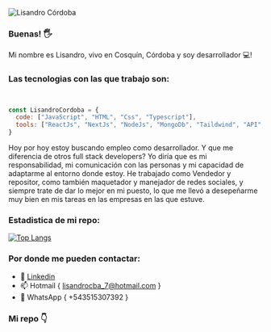 ![Lisandro Córdoba](https://github.com/Lisandrocba/Lisandrocba/assets/83882363/5c225bcb-88eb-4e09-8e4b-f859ad28efd3)


### Buenas! 🖐
Mi nombre es Lisandro, vivo en Cosquín, Córdoba y soy desarrollador 💻!


### Las tecnologias con las que trabajo son:
```js


const LisandroCordoba = {
  code: ["JavaScript", "HTML", "Css", "Typescript"],
  tools: ["ReactJs", "NextJs", "NodeJs", "MongoDb", "Taildwind", "API", "GraphQL", "ReactNative"]
}


```
Hoy por hoy estoy buscando empleo como desarrollador.
Y que me diferencia de otros full stack developers?
Yo diría que es mi responsabilidad, mi comunicación con las personas y mi capacidad de adaptarme al entorno donde estoy. He trabajado como Vendedor y repositor, como también maquetador y manejador de redes sociales, y siempre trate de dar lo mejor en mi puesto, lo que me llevó a desepeñarme muy bien en mis tareas en las empresas en las que estuve.



### Estadistica de mi repo:
[![Top Langs](https://github-readme-stats.vercel.app/api/top-langs/?username=lisandrocba&layout=donut-vertical)](https://github.com/lisandrocba/github-readme-stats)
### Por donde me pueden contactar:
- 🔭 [Linkedin](https://www.linkedin.com/in/lisandrocordoba/)
- 📫 Hotmail { lisandrocba_7@hotmail.com }
- 💬 WhatsApp { +543515307392 }
  
### Mi repo 👇
